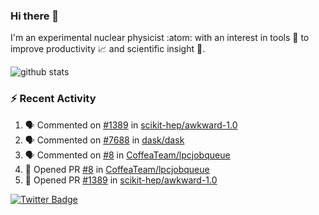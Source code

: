 ### Hi there 👋 

I'm an experimental nuclear physicist :atom: with an interest in tools :wrench: to improve productivity :chart_with_upwards_trend: and scientific insight :telescope:.

![github stats](https://github-readme-stats.vercel.app/api?username=agoose77&show_icons=true&hide_rank=true&hide_title=true&bg_color=30,e76445,904e95&text_color=efe3ec&icon_color=efe3ec)
<!--
**agoose77/agoose77** is a ✨ _special_ ✨ repository because its `README.md` (this file) appears on your GitHub profile.

Here are some ideas to get you started:

- 🔭 I’m currently working on ...
- 🌱 I’m currently learning ...
- 👯 I’m looking to collaborate on ...
- 🤔 I’m looking for help with ...
- 💬 Ask me about ...
- 📫 How to reach me: ...
- 😄 Pronouns: ...
- ⚡ Fun fact: ...
-->

### :zap: Recent Activity
<!--START_SECTION:activity-->
1. 🗣 Commented on [#1389](https://github.com/scikit-hep/awkward-1.0/issues/1389) in [scikit-hep/awkward-1.0](https://github.com/scikit-hep/awkward-1.0)
2. 🗣 Commented on [#7688](https://github.com/dask/dask/issues/7688) in [dask/dask](https://github.com/dask/dask)
3. 🗣 Commented on [#8](https://github.com/CoffeaTeam/lpcjobqueue/issues/8) in [CoffeaTeam/lpcjobqueue](https://github.com/CoffeaTeam/lpcjobqueue)
4. 💪 Opened PR [#8](https://github.com/CoffeaTeam/lpcjobqueue/pull/8) in [CoffeaTeam/lpcjobqueue](https://github.com/CoffeaTeam/lpcjobqueue)
5. 💪 Opened PR [#1389](https://github.com/scikit-hep/awkward-1.0/pull/1389) in [scikit-hep/awkward-1.0](https://github.com/scikit-hep/awkward-1.0)
<!--END_SECTION:activity-->


[![Twitter Badge](https://img.shields.io/twitter/follow/agoose77?style=flat-square&logo=Twitter&logoColor=white&color=cornflowerblue)](https://twitter.com/agoose77)
